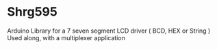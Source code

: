 # Shrg595
Arduino Library for a 7 seven segment LCD driver ( BCD, HEX or String )
Used along, with a multiplexer application
